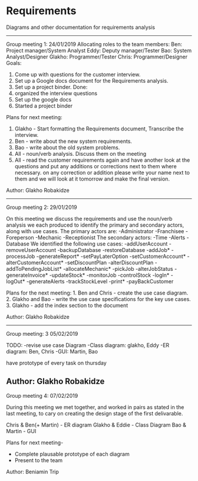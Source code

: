 # Requirements
Diagrams and other documentation for requirements analysis

______________________________________________________________
Group meeting 1: 24/01/2019
Allocating roles to the team members:
  Ben: Project manager/System Analyst
  Eddy: Deputy manager/Tester
  Bao: System Analyst/Designer
  Glakho: Programmer/Tester
  Chris: Programmer/Designer
Goals:
  1. Come up with questions for the customer interview.
  2. Set up a Google docs document for the Requirements analysis.
  3. Set up a project binder.
Done:
  1. organized the interview questions
  2. Set up the google docs
  3. Started a project binder

Plans for next meeting:
  1. Glakho - Start formatting the Requirements document, Transcribe the interview.
  2. Ben - write about the new system requirements.
  3. Bao - write about the old system problems.
  4. All - noun/verb analysis. Discuss them on the meeting
  5. All - read the customer requirements again and have another look at the questions and put any additions or corrections next to them where necessary.
  on any correction or addition please write your name next to them and we will look at it tomorrow and make the final version.

Author: Glakho Robakidze
______________________________________________________________
Group meeting 2: 29/01/2019

On this meeting we discuss the requirements and use the noun/verb analysis we each produced to identify the primary and secondary actors, along with use cases.
The primary actors are:
  -Administrator
  -Franchisee
  -Foreperson
  -Mechanic
  -Receptionist
The secondary actors:
  -Time
  -Alerts
  -Database
We identified the following use cases:
  -addUserAccount
  -removeUserAccount
  -backupDatabase
  -restoreDatabase
  -addJob*
  -processJob
  -generateReport*
  -setPayLaterOption
  -setCustomerAccount*
  -alterCustomerAccount*
  -setDiscountPlan
  -alterDiscountPlan
  -addToPendingJobList*
  -allocateMechanic*
  -pickJob
  -alterJobStatus
  -generateInvoice*
  -updateStock*
  -monitorJob
  -controlStock
  -logIn*
  -logOut*
  -generateAlerts
  -trackStockLevel
  -print*
  -payBackCustomer


  Plans for the next meeting:
    1. Ben and Chris - create the use case diagram.
    2. Glakho and Bao - write the use case specifications for the key use cases.
    3. Glakho - add the index section to the document

  Author: Glakho Robakidze
  ______________________________________________________________
Group meeting: 3 05/02/2019

TODO: -revise use case Diagram
      -Class diagram: glakho, Eddy
      -ER diagram: Ben, Chris
      -GUI: Martin, Bao

have prototype of every task on thursday



Author: Glakho Robakidze
--------------------------------------------------------------------------------
Group meeting 4: 07/02/2019

During this meeting we met together, and worked in pairs as stated in the last meeting, to cary on creating the design stage of the first delivarable.

Chris & Ben(+ Martin) - ER diagram
Glakho & Eddie - Class Diagram
Bao & Martin - GUI

Plans for next meeting-
- Complete plausable prototype of each diagram
- Present to the team


Author: Beniamin Trip
